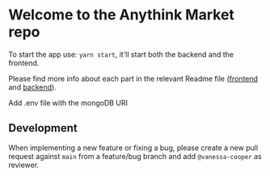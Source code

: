 # Welcome to the Anythink Market repo

To start the app use: `yarn start`, it'll start both the backend and the frontend.

Please find more info about each part in the relevant Readme file ([frontend](frontend/readme.md) and [backend](backend/README.md)).

Add .env file with the mongoDB URI

## Development

When implementing a new feature or fixing a bug, please create a new pull request against `main` from a feature/bug branch and add `@vanessa-cooper` as reviewer.
